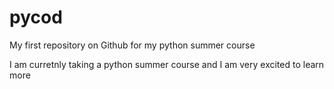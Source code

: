 # pycod
My first repository on Github for my python summer course 

I am curretnly taking a python summer course and I am very excited to learn more
